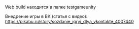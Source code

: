 Web build находится в папке testgameunity

Внедрение игры в ВК (статья с видео): https://pikabu.ru/story/sozdanie_igryi_dlya_vkontakte_4007440